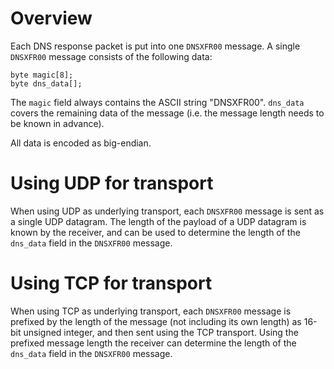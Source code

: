 # Overview

Each DNS response packet is put into one `DNSXFR00` message.  A single
`DNSXFR00` message consists of the following data:

	byte magic[8];
	byte dns_data[];

The `magic` field always contains the ASCII string "DNSXFR00".
`dns_data` covers the remaining data of the message (i.e. the message
length needs to be known in advance).

All data is encoded as big-endian.

# Using UDP for transport

When using UDP as underlying transport, each `DNSXFR00` message is sent
as a single UDP datagram.  The length of the payload of a UDP datagram
is known by the receiver, and can be used to determine the length of the
`dns_data` field in the `DNSXFR00` message.

# Using TCP for transport

When using TCP as underlying transport, each `DNSXFR00` message is
prefixed by the length of the message (not including its own length) as
16-bit unsigned integer, and then sent using the TCP transport.  Using
the prefixed message length the receiver can determine the length of the
`dns_data` field in the `DNSXFR00` message.
